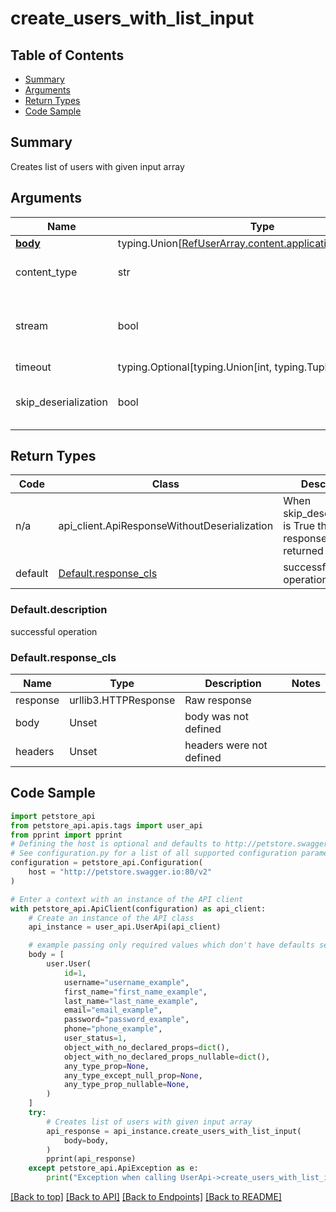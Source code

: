 <a name="top"></a>
# **create_users_with_list_input**
<a name="create_users_with_list_input"></a>

## Table of Contents
- [Summary](#summary)
- [Arguments](#arguments)
- [Return Types](#return-types)
- [Code Sample](#code-sample)

## Summary
Creates list of users with given input array

## Arguments

Name | Type | Description  | Notes
------------- | ------------- | ------------- | -------------
[**body**](../../../components/request_bodies/request_body_ref_user_array.md) | typing.Union[[RefUserArray.content.application_json.schema](../../../components/request_bodies/request_body_ref_user_array.md#request_body_ref_user_arraycontentapplication_jsonschema)] | required |
content_type | str | optional, default is 'application/json' | Selects the schema and serialization of the request body
stream | bool | default is False | if True then the response.content will be streamed and loaded from a file like object. When downloading a file, set this to True to force the code to deserialize the content to a FileSchema file
timeout | typing.Optional[typing.Union[int, typing.Tuple]] | default is None | the timeout used by the rest client
skip_deserialization | bool | default is False | when True, headers and body will be unset and an instance of api_client.ApiResponseWithoutDeserialization will be returned

## Return Types

Code | Class | Description
------------- | ------------- | -------------
n/a | api_client.ApiResponseWithoutDeserialization | When skip_deserialization is True this response is returned
default | [Default.response_cls](#response_defaultresponse_cls) | successful operation


### <a id="response_defaultdescription" >Default.description</a>
successful operation

### <a id="response_defaultresponse_cls" >Default.response_cls</a>
Name | Type | Description  | Notes
------------- | ------------- | ------------- | -------------
response | urllib3.HTTPResponse | Raw response |
body | Unset | body was not defined |
headers | Unset | headers were not defined |

## Code Sample

```python
import petstore_api
from petstore_api.apis.tags import user_api
from pprint import pprint
# Defining the host is optional and defaults to http://petstore.swagger.io:80/v2
# See configuration.py for a list of all supported configuration parameters.
configuration = petstore_api.Configuration(
    host = "http://petstore.swagger.io:80/v2"
)

# Enter a context with an instance of the API client
with petstore_api.ApiClient(configuration) as api_client:
    # Create an instance of the API class
    api_instance = user_api.UserApi(api_client)

    # example passing only required values which don't have defaults set
    body = [
        user.User(
            id=1,
            username="username_example",
            first_name="first_name_example",
            last_name="last_name_example",
            email="email_example",
            password="password_example",
            phone="phone_example",
            user_status=1,
            object_with_no_declared_props=dict(),
            object_with_no_declared_props_nullable=dict(),
            any_type_prop=None,
            any_type_except_null_prop=None,
            any_type_prop_nullable=None,
        )
    ]
    try:
        # Creates list of users with given input array
        api_response = api_instance.create_users_with_list_input(
            body=body,
        )
        pprint(api_response)
    except petstore_api.ApiException as e:
        print("Exception when calling UserApi->create_users_with_list_input: %s\n" % e)
```

[[Back to top]](#top) [[Back to API]](../UserApi.md) [[Back to Endpoints]](../../../../README.md#Endpoints) [[Back to README]](../../../../README.md)
